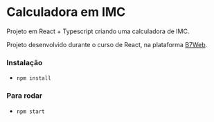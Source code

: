 # Calculadora em IMC

Projeto em React + Typescript criando uma calculadora de IMC.

Projeto desenvolvido durante o curso de React, na plataforma [B7Web](https://b7web.com.br).

### Instalação
- `npm install`

### Para rodar
- `npm start`